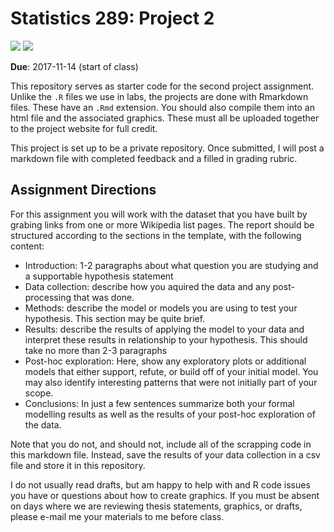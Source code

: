 # Statistics 289: Project 2

![](https://img.shields.io/badge/Final_Grade-NA-lightgrey.svg)  ![](https://img.shields.io/badge/Topic-Largest_Cities-blue.svg) 

**Due**: 2017-11-14 (start of class)

This repository serves as starter code for the second project
assignment. Unlike the `.R` files we use in labs, the projects
are done with Rmarkdown files. These have an `.Rmd` extension.
You should also compile them into an html file and the associated
graphics. These must all be uploaded together to the project
website for full credit.

This project is set up to be a private repository. Once submitted,
I will post a markdown file with completed feedback and a filled
in grading rubric.

## Assignment Directions

For this assignment you will work with the dataset that you
have built by grabing links from one or more Wikipedia list
pages. The report should be structured according to the sections
in the template, with the following content:

- Introduction: 1-2 paragraphs about what question you are
studying and a supportable hypothesis statement
- Data collection: describe how you aquired the data and any
post-processing that was done.
- Methods: describe the model or models you are using to test
your hypothesis. This section may be quite brief.
- Results: describe the results of applying the model to your
data and interpret these results in relationship to your
hypothesis. This should take no more than 2-3 paragraphs
- Post-hoc exploration: Here, show any exploratory plots or
additional models that either support, refute, or build off
of your initial model. You may also identify interesting 
patterns that were not initially part of your scope.
- Conclusions: In just a few sentences summarize both your
formal modelling results as well as the results of your
post-hoc exploration of the data.

Note that you do not, and should not, include all of the 
scrapping code in this markdown file. Instead, save the
results of your data collection in a csv file and store it
in this repository.

I do not usually read drafts, but am happy to help with and R
code issues you have or questions about how to create graphics. If
you must be absent on days where we are reviewing thesis statements,
graphics, or drafts, please e-mail me your materials to me before
class.
